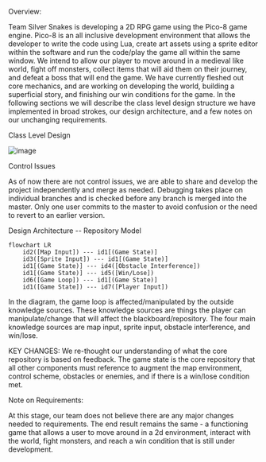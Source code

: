 Overview: 

Team Silver Snakes is developing a 2D RPG game using the Pico-8 game engine. Pico-8 is an all inclusive development environment that allows the developer to write the code using Lua, create art assets using a sprite editor within the software and run the code/play the game all within the same window. We intend to allow our player to move around in a medieval like world, fight off monsters, collect items that will aid them on their journey, and defeat a boss that will end the game. We have currently fleshed out core mechanics, and are working on developing the world, building a superficial story, and finishing our win conditions for the game. In the following sections we will describe the class level design structure we have implemented in broad strokes, our design architecture, and a few notes on our unchanging requirements. 

Class Level Design 

![image](https://user-images.githubusercontent.com/63473565/162642329-5b3df623-72f1-4ef3-a6a8-949f88560f35.png)

Control Issues

As of now there are not control issues, we are able to share and develop the project independently and merge as needed. Debugging takes place on individual branches and is checked before any branch is merged into the master. Only one user commits to the master to avoid confusion or the need to revert to an earlier version. 

Design Architecture -- Repository Model

```mermaid
flowchart LR
    id2([Map Input]) --- id1[(Game State)]
    id3([Sprite Input]) --- id1[(Game State)]
    id1[(Game State)] --- id4([Obstacle Interference])
    id1[(Game State)] --- id5([Win/Lose])
    id6([Game Loop]) --- id1[(Game State)]
    id1([Game State]) --- id7([Player Input])
```
  In the diagram, the game loop is affected/manipulated by the outside knowledge sources.
  These knowledge sources are things the player can manipulate/change that will affect the blackboard/repository.
  The four main knowledge sources are map input, sprite input, obstacle interference, and win/lose.
  
  KEY CHANGES: 
  We re-thought our understanding of what the core repository is based on feedback. The game state is the core repository that all other components must reference to augment the map environment, control scheme, obstacles or enemies, and if there is a win/lose condition met. 
  
Note on Requirements:

At this stage, our team does not believe there are any major changes needed to requirements. The end result remains the same - a functioning game that allows a user to move around in a 2d environment, interact with the world, fight monsters, and reach a win condition that is still under development. 
